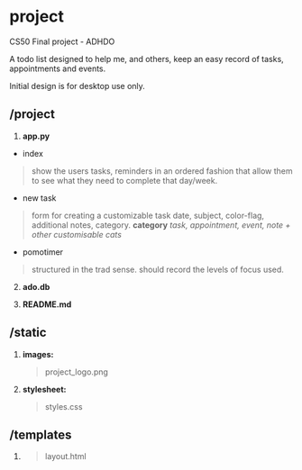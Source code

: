 # project
CS50 Final project - ADHDO

A todo list designed to help me, and others, keep an easy record of tasks, appointments and events.

Initial design is for desktop use only.

## /project

1. **app.py**
 - index
 > show the users tasks, reminders in an ordered fashion that allow them to see what they need to complete that day/week.

 - new task
 > form for creating a customizable task 
 > date, subject, color-flag, additional notes, category.
 > **category**
*task, appointment, event, note + other customisable cats*

 - pomotimer
 > structured in the trad sense. 
 > should record the levels of focus used. 

2. **ado.db**

3. **README.md**

## /static

1. **images:**
   > project_logo.png

2. **stylesheet:**
    > styles.css 

## /templates

1. >layout.html

